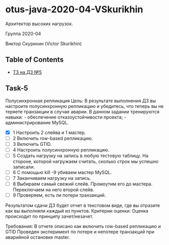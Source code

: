 # otus-java-2020-04-VSkurikhin

Архитектор высоких нагрузок.

Группа 2020-04

Виктор Скурихин (Victor Skurikhin)

## Table of Contents
- [ТЗ на ДЗ №5](#task-5)

## Task-5

Полусинхронная репликация
Цель: В результате выполнения ДЗ вы настроите полусинхронную репликацию и убедитесь, что теперь вы не теряете транзакции в случае аварии. В данном задании тренируются навыки: - обеспечение отказоустойчивости проекта; - администрирование MySQL.
  - [x] 1 Настроить 2 слейва и 1 мастер.
  - [ ] 2 Включить row-based репликацию.
  - [ ] 3 Включить GTID.
  - [ ] 4 Настроить полусинхронную репликацию.
  - [ ] 5 Создать нагрузку на запись в любую тестовую таблицу. На стороне, которой нагружаем считать, сколько строк мы успешно записали.
  - [ ] 6 С помощью kill -9 убиваем мастер MySQL.
  - [ ] 7 Заканчиваем нагрузку на запись.
  - [ ] 8 Выбираем самый свежий слейв. Промоутим его до мастера. Переключаем на него второй слейв.
  - [ ] 9 Проверяем, есть ли потери транзакций.

Результатом сдачи ДЗ будет отчет в текстовом виде, где вы отразите как вы выполняли каждый из пунктов.
Критерии оценки: Оценка происходит по принципу зачет/незачет.

Требования:
В отчете описано как включить row-based репликацию и GTID
Проведен эксперимент по потере и непотере транзакций при аварийной остановке master.
